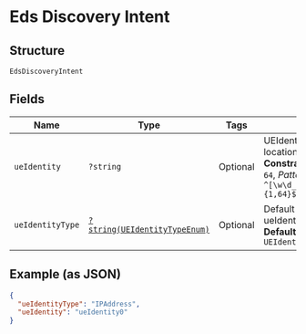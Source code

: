 
# Eds Discovery Intent

## Structure

`EdsDiscoveryIntent`

## Fields

| Name | Type | Tags | Description | Getter | Setter |
|  --- | --- | --- | --- | --- | --- |
| `ueIdentity` | `?string` | Optional | UEIdentity to discover EDS location service.<br>**Constraints**: *Maximum Length*: `64`, *Pattern*: `^[\w\d_\.\#\$\%\|^\&\*\@\!\-]{1,64}$` | getUeIdentity(): ?string | setUeIdentity(?string ueIdentity): void |
| `ueIdentityType` | [`?string(UEIdentityTypeEnum)`](../../doc/models/ue-identity-type-enum.md) | Optional | Default type for ueIdentityType.<br>**Default**: `UEIdentityTypeEnum::IPADDRESS` | getUeIdentityType(): ?string | setUeIdentityType(?string ueIdentityType): void |

## Example (as JSON)

```json
{
  "ueIdentityType": "IPAddress",
  "ueIdentity": "ueIdentity0"
}
```

